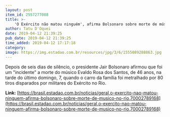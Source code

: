 ```yaml
---
layout: post
item_id: 2557277088
title: >-
    'O Exército não matou ninguém', afirma Bolsonaro sobre morte de músico no Rio
author: Tatu D'Oquei
date: 2019-04-12 21:39:25
pub_date: 2019-04-12 21:39:25
time_added: 2019-04-12 17:17:18
category: 
image: https://img.estadao.com.br/resources/jpg/3/6/1555089288863.jpg
---
```


Depois de seis dias de silêncio, o presidente Jair Bolsonaro afirmou que foi um "incidente" a morte do músico Evaldo Rosa dos Santos, de 46 anos, na tarde do último domingo, 7, quando o carro da família foi metralhado por 80 tiros disparados por militares do Exército no Rio.

**Link:** [https://brasil.estadao.com.br/noticias/geral,o-exercito-nao-matou-ninguem-afirma-bolsonaro-sobre-morte-de-musico-no-rio,70002789168](https://brasil.estadao.com.br/noticias/geral,o-exercito-nao-matou-ninguem-afirma-bolsonaro-sobre-morte-de-musico-no-rio,70002789168)

